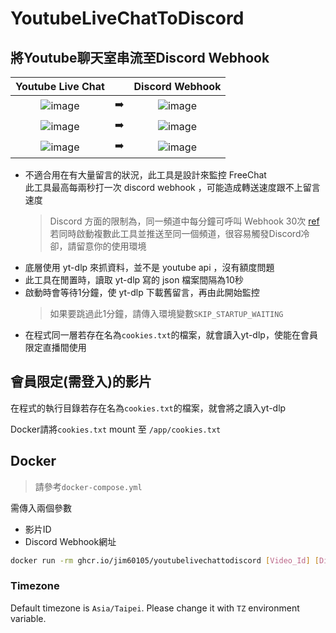 # YoutubeLiveChatToDiscord

## 將Youtube聊天室串流至Discord Webhook

|Youtube Live Chat|| Discord Webhook |
|:-:|:-:|:-:|
|![image](https://user-images.githubusercontent.com/16995691/151545455-af26cbe6-0942-464a-b15e-76ca67dfa142.png) |➡️| ![image](https://user-images.githubusercontent.com/16995691/151438025-d0c4a2de-6845-4d64-93db-89afb2f98e45.png)|
|![image](https://user-images.githubusercontent.com/16995691/151545035-0dfc65e3-41a4-4342-b0c4-178b53a077d6.png) |➡️| ![image](https://user-images.githubusercontent.com/16995691/151545242-651cdbd1-ae8c-4a47-acda-7b9a3b4f59ba.png)|
|![image](https://user-images.githubusercontent.com/16995691/151663570-999a5c8c-a336-407e-906a-56399530417b.png) |➡️| ![image](https://user-images.githubusercontent.com/16995691/151663574-dc5abbc2-cb5d-4e40-a4ce-bfc39f2a7029.png)

- 不適合用在有大量留言的狀況，此工具是設計來監控 FreeChat\
    此工具最高每兩秒打一次 discord webhook ，可能造成轉送速度跟不上留言速度
    > Discord 方面的限制為，同一頻道中每分鐘可呼叫 Webhook 30次 [ref](https://twitter.com/lolpython/status/967621046277820416)\
    > 若同時啟動複數此工具並推送至同一個頻道，很容易觸發Discord冷卻，請留意你的使用環境
- 底層使用 yt-dlp 來抓資料，並不是 youtube api ，沒有額度問題
- 此工具在閒置時，讀取 yt-dlp 寫的 json 檔案間隔為10秒
- 啟動時會等待1分鐘，使 yt-dlp 下載舊留言，再由此開始監控
    > 如果要跳過此1分鐘，請傳入環境變數`SKIP_STARTUP_WAITING`
- 在程式同一層若存在名為`cookies.txt`的檔案，就會讀入yt-dlp，使能在會員限定直播間使用

## 會員限定(需登入)的影片

在程式的執行目錄若存在名為`cookies.txt`的檔案，就會將之讀入yt-dlp

Docker請將`cookies.txt` mount 至 `/app/cookies.txt`

## Docker

> 請參考`docker-compose.yml`

需傳入兩個參數

- 影片ID
- Discord Webhook網址

```sh
docker run -rm ghcr.io/jim60105/youtubelivechattodiscord [Video_Id] [Discord_Webhook_Url]
```

### Timezone

Default timezone is `Asia/Taipei`. Please change it with `TZ` environment variable.
